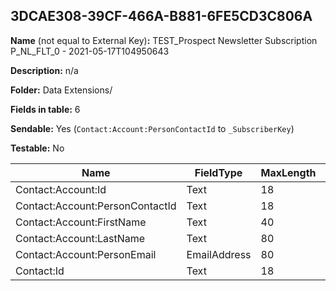 ## 3DCAE308-39CF-466A-B881-6FE5CD3C806A

**Name** (not equal to External Key)**:** TEST_Prospect Newsletter Subscription P_NL_FLT_0 - 2021-05-17T104950643

**Description:** n/a

**Folder:** Data Extensions/

**Fields in table:** 6

**Sendable:** Yes (`Contact:Account:PersonContactId` to `_SubscriberKey`)

**Testable:** No

| Name | FieldType | MaxLength | IsPrimaryKey | IsNullable | DefaultValue |
| --- | --- | --- | --- | --- | --- |
| Contact:Account:Id | Text | 18 | - | + |  |
| Contact:Account:PersonContactId | Text | 18 | - | - |  |
| Contact:Account:FirstName | Text | 40 | - | + |  |
| Contact:Account:LastName | Text | 80 | - | + |  |
| Contact:Account:PersonEmail | EmailAddress | 80 | - | + |  |
| Contact:Id | Text | 18 | - | - |  |
